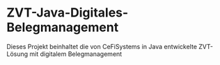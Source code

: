 # ZVT-Java-Digitales-Belegmanagement
Dieses Projekt beinhaltet die von CeFiSystems in Java entwickelte ZVT-Lösung mit digitalem Belegmanagement
